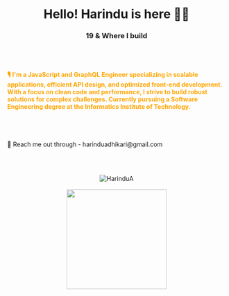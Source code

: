 <br></br>

<h1 align="center">Hello! Harindu is here 👋🏻 </h1>
<h3 align="center">19 & Where I build</h3>

<br>
<br>
<h4 align="" style="color: orange;">
  <b>🎙️ I'm a JavaScript and GraphQL Engineer specializing in scalable applications, efficient API design, and optimized front-end development. 
        With a focus on clean code and performance, I strive to build robust solutions for complex challenges. 
        Currently pursuing a Software Engineering degree at the Informatics Institute of Technology.</b>
</h4>

<br>
<br><br>
💬 Reach me out through - harinduadhikari@gmail.com <br>

<br></br>

<p align="center">
  <img src="https://github-readme-streak-stats.herokuapp.com/?user=HarinduA&theme=tokyonight&background=00000000&border=FF9102&stroke=FF9102&ring=FF9102&fire=FF9102&currStreakNum=FF9102&sideNums=FF9102&currStreakLabel=FF9102&sideLabels=FF9102&dates=FF9102" alt="HarinduA"/>
  <br></br>
  <img height="230em" src="https://github-profile-summary-cards.vercel.app/api/cards/profile-details?username=HarinduA&theme=github_dark"/>
</p>

